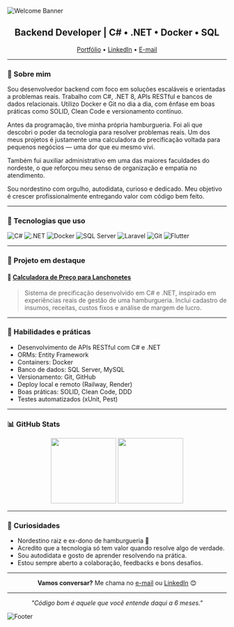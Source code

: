 ![Welcome Banner](https://capsule-render.vercel.app/api?type=waving\&color=0:0C2D48,100:145DA0\&height=200\&section=header\&text=Filipe%20Magalh%C3%A3es%20%F0%9F%91%8B\&fontSize=35\&fontColor=ffffff\&animation=fadeIn)

<h2 align="center">Backend Developer | C# • .NET • Docker • SQL</h2>

<p align="center">
  <a href="https://portfolio-filipe-magalhaes-dev.onrender.com" target="_blank">Portfólio</a> •
  <a href="https://www.linkedin.com/in/filipemagalhaesdev/" target="_blank">LinkedIn</a> •
  <a href="mailto:7filipe093@gmail.com">E-mail</a>
</p>

---

### 🧍 Sobre mim

Sou desenvolvedor backend com foco em soluções escaláveis e orientadas a problemas reais. Trabalho com C#, .NET 8, APIs RESTful e bancos de dados relacionais. Utilizo Docker e Git no dia a dia, com ênfase em boas práticas como SOLID, Clean Code e versionamento contínuo.

Antes da programação, tive minha própria hamburgueria. Foi ali que descobri o poder da tecnologia para resolver problemas reais. Um dos meus projetos é justamente uma calculadora de precificação voltada para pequenos negócios — uma dor que eu mesmo vivi.

Também fui auxiliar administrativo em uma das maiores faculdades do nordeste, o que reforçou meu senso de organização e empatia no atendimento.

Sou nordestino com orgulho, autodidata, curioso e dedicado. Meu objetivo é crescer profissionalmente entregando valor com código bem feito.

---

### 🚀 Tecnologias que uso

![C#](https://img.shields.io/badge/-CSharp-239120?style=for-the-badge\&logo=csharp\&logoColor=white)
![.NET](https://img.shields.io/badge/-.NET-512BD4?style=for-the-badge\&logo=dotnet\&logoColor=white)
![Docker](https://img.shields.io/badge/-Docker-2496ED?style=for-the-badge\&logo=docker\&logoColor=white)
![SQL Server](https://img.shields.io/badge/-SQL%20Server-CC2927?style=for-the-badge\&logo=microsoftsqlserver\&logoColor=white)
![Laravel](https://img.shields.io/badge/-Laravel-F55247?style=for-the-badge\&logo=laravel\&logoColor=white)
![Git](https://img.shields.io/badge/-Git-F05032?style=for-the-badge\&logo=git\&logoColor=white)
![Flutter](https://img.shields.io/badge/-Flutter-02569B?style=for-the-badge\&logo=flutter\&logoColor=white)

---

### 📁 Projeto em destaque

#### 🔹 [Calculadora de Preço para Lanchonetes](https://github.com/FMagalhaess/calculadora-custos)

> Sistema de precificação desenvolvido em C# e .NET, inspirado em experiências reais de gestão de uma hamburgueria. Inclui cadastro de insumos, receitas, custos fixos e análise de margem de lucro.

---

### 🧰 Habilidades e práticas

* Desenvolvimento de APIs RESTful com C# e .NET
* ORMs: Entity Framework
* Containers: Docker
* Banco de dados: SQL Server, MySQL
* Versionamento: Git, GitHub
* Deploy local e remoto (Railway, Render)
* Boas práticas: SOLID, Clean Code, DDD
* Testes automatizados (xUnit, Pest)

---

### 📊 GitHub Stats

<p align="center">
  <img height="150em" src="https://github-readme-stats.vercel.app/api?username=FMagalhaess&show_icons=true&theme=dracula"/>
  <img height="150em" src="https://github-readme-stats.vercel.app/api/top-langs/?username=FMagalhaess&layout=compact&theme=dracula"/>
</p>

---

### 💬 Curiosidades

* Nordestino raiz e ex-dono de hamburgueria 🍔
* Acredito que a tecnologia só tem valor quando resolve algo de verdade.
* Sou autodidata e gosto de aprender resolvendo na prática.
* Estou sempre aberto a colaboração, feedbacks e bons desafios.

---

<p align="center">
  <strong>Vamos conversar?</strong> Me chama no <a href="mailto:7filipe093@gmail.com">e-mail</a> ou <a href="https://linkedin.com/in/filipemagalhãesdev">LinkedIn</a> 😊
</p>

---

<p align="center">
  <i>"Código bom é aquele que você entende daqui a 6 meses."</i>
</p>

![Footer](https://capsule-render.vercel.app/api?section=footer\&color=0:0C2D48,100:145DA0\&height=100)
